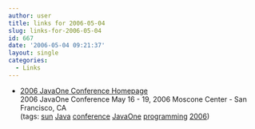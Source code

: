 ```yaml
---
author: user
title: links for 2006-05-04
slug: links-for-2006-05-04
id: 667
date: '2006-05-04 09:21:37'
layout: single
categories:
  - Links
---
```


*   [2006 JavaOne Conference Homepage](http://java.sun.com/javaone/sf/)  
    2006 JavaOne Conference May 16 - 19, 2006 Moscone Center - San Francisco, CA  
    (tags: [sun](http://del.icio.us/superpat/sun) [Java](http://del.icio.us/superpat/Java) [conference](http://del.icio.us/superpat/conference) [JavaOne](http://del.icio.us/superpat/JavaOne) [programming](http://del.icio.us/superpat/programming) [2006](http://del.icio.us/superpat/2006))  
